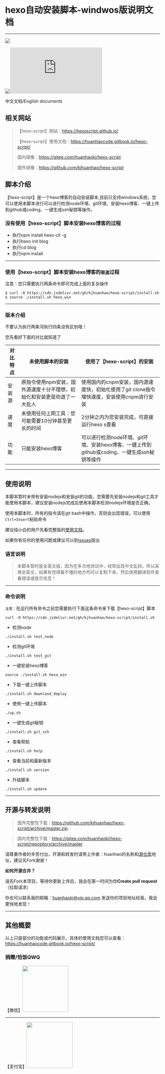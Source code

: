 # hexo自动安装脚本-windwos版说明文档

***



![](https://cdn.jsdelivr.net/gh/huanhaokj/cdn/img/hexoscript.png)

![](https://img.shields.io/badge/version-v1.1-blue)![](https://img.shields.io/github/size/kjhuanhao/hexo-script/install.sh)

中文文档/English documents

## 相关网站

> 【hexo-script】网站：https://hexoscript.github.io/
>
> 【hexo-script】使用文档：https://huanhaocode.gitbook.io/hexo-script/
>
> 国内镜像：https://gitee.com/huanhaokj/hexo-script
>
> 国外镜像：https://github.com/kjhuanhao/hexo-script

## 脚本介绍

【hexo-script】是一个hexo博客的自动安装脚本,目前只支持windows系统，您可以使用本脚本进行可以进行检测node环境、git环境、安装hexo博客、一键上传到github或coding、一键生成ssh秘钥等操作。

### 没有使用【hexo-script】脚本安装hexo博客的过程

- 执行npm install hexo-cli -g
- 执行hexo init blog
- 执行cd blog
- 执行npm install

***

### 使用【hexo-script】脚本安装hexo博客的`极速`过程

注意：您只需要执行两条命令即可完成上面的复杂操作

```shell
$ curl -O https://cdn.jsdelivr.net/gh/kjhuanhao/hexo-script/install.sh
$ source ./install.sh hexo_win
```

***

### 版本介绍

不要认为执行两条河执行四条没有区别哦！

您先看好下面的对比就知道了

| 对比特点 | 未使用脚本的安装                                             | 使用了【hexo-script】的安装                                  |
| -------- | ------------------------------------------------------------ | ------------------------------------------------------------ |
| 安装源   | 原指令使用npm安装，国外源速度十分不理想，初始化和安装更是劝退了一大批人 | 使用国内的cnpm安装，国内源速度快，初始化使用了git clone指令增快速度，安装使用cnpm进行安装 |
| 速度     | 未使用任何上网工具：您可能需要10分钟甚至更长的时间           | 2分钟之内为您安装完成，可直接运行hexo s查看                  |
| 功能     | 只能安装hexo博客                                             | 可以进行检测node环境、git环境、安装hexo博客、一键上传到github或coding、一键生成ssh秘钥等操作 |

***

## 使用说明

本脚本暂时未带有安装nodejs和安装git的功能，您需要先安装nodejs和git工具才能使用本脚本，建议安装nodejs完成后使用本脚本检测nodejs环境是否正确。

使用本脚本时，所有的指令请在git bash中操作，否则会出现错误，可以使用`Ctrl+Insert`粘贴命令

建议纯小白的用户先看完整版的[使用文档](https://huanhaocode.gitbook.io/hexo-script/)。

如果你有任何的使用问题或建议可以到[issues](https://github.com/kjhuanhao/hexo-script/issues/ )提出

### 语言说明

> 本脚本暂时是全英文版，因为在多次地测试中，经常出现中文乱码，所以采用全英文，如果有觉得看不懂的地方均可以复制下来，然后使用翻译软件查看错误或提示信息！

***

### 命令说明

`注意：`在运行所有命令之前您需要执行下面这条命令来下载【hexo-script】脚本

```
curl -O https://cdn.jsdelivr.net/gh/kjhuanhao/hexo-script/install.sh
```



* 检测node

```shell
./install.sh test_node
```

* 检测git环境

```
./install.sh test_git
```

* 一键安装hexo博客

```shell
source ./install.sh hexo_win
```

* 下载一键上传脚本

```
./install.sh downland_deploy
```

* 使用一键上传脚本

```
./up.sh
```

* 一键生成git秘钥

```
./install.sh git_ssh
```

* 查看帮助

```
./install.sh help
```

* 查看当前和最新版本

```
./install.sh version
```

* 升级脚本

```
./install.sh update
```

***

## 开源与转发说明

> 国外完整包下载：https://github.com/kjhuanhao/hexo-script/archive/master.zip

> 国内完整包下载：https://gitee.com/huanhaokj/hexo-script/repository/archive/master

请尊重作者的辛苦付出，开源和转发时请带上作者：huanhao的名称和[源仓库](https://github.com/kjhuanhao/hexo-script)地址，建议先Fork谢谢！

**如何开源合并？**

请先Fork本项目，等待你更新上传后，我会在第一时间为你**Create pull request**（拉取请求）

你也可以联系我的邮箱：huanhaokj@vip.qq.com 发送你的项目地址给我，我会更快地发现！

***

## 其他概要

以上只是部分的功能或代码展示，具体的使用文档您可以查看：https://huanhaocode.gitbook.io/hexo-script/

### 捐赠/恰饭QWQ

【微信】<img src = "http://301technology.cn/wp-content/uploads/2019/07/1058a552f136b122.jpg"  height="150" width="150" >

***

【支付宝】<img src = "http://301technology.cn/wp-content/uploads/2019/07/2129dcaedb9a0b9f.jpg" height="150" width="150" >